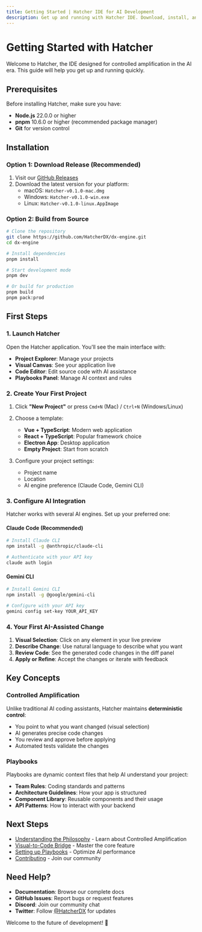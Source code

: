 ```yaml
---
title: Getting Started | Hatcher IDE for AI Development
description: Get up and running with Hatcher IDE. Download, install, and start building with controlled AI development. Complete setup guide for the open-source IDE that gives developers deterministic control over AI.
---
```


# Getting Started with Hatcher

Welcome to Hatcher, the IDE designed for controlled amplification in the AI era. This guide will help you get up and running quickly.

## Prerequisites

Before installing Hatcher, make sure you have:

- **Node.js** 22.0.0 or higher
- **pnpm** 10.6.0 or higher (recommended package manager)
- **Git** for version control

## Installation

### Option 1: Download Release (Recommended)

1. Visit our [GitHub Releases](https://github.com/HatcherDX/dx-engine/releases)
2. Download the latest version for your platform:
   - macOS: `Hatcher-v0.1.0-mac.dmg`
   - Windows: `Hatcher-v0.1.0-win.exe`
   - Linux: `Hatcher-v0.1.0-linux.AppImage`

### Option 2: Build from Source

```bash
# Clone the repository
git clone https://github.com/HatcherDX/dx-engine.git
cd dx-engine

# Install dependencies
pnpm install

# Start development mode
pnpm dev

# Or build for production
pnpm build
pnpm pack:prod
```

## First Steps

### 1. Launch Hatcher

Open the Hatcher application. You'll see the main interface with:

- **Project Explorer**: Manage your projects
- **Visual Canvas**: See your application live
- **Code Editor**: Edit source code with AI assistance
- **Playbooks Panel**: Manage AI context and rules

### 2. Create Your First Project

1. Click **"New Project"** or press `Cmd+N` (Mac) / `Ctrl+N` (Windows/Linux)
2. Choose a template:
   - **Vue + TypeScript**: Modern web application
   - **React + TypeScript**: Popular framework choice
   - **Electron App**: Desktop application
   - **Empty Project**: Start from scratch

3. Configure your project settings:
   - Project name
   - Location
   - AI engine preference (Claude Code, Gemini CLI)

### 3. Configure AI Integration

Hatcher works with several AI engines. Set up your preferred one:

#### Claude Code (Recommended)

```bash
# Install Claude CLI
npm install -g @anthropic/claude-cli

# Authenticate with your API key
claude auth login
```

#### Gemini CLI

```bash
# Install Gemini CLI
npm install -g @google/gemini-cli

# Configure with your API key
gemini config set-key YOUR_API_KEY
```

### 4. Your First AI-Assisted Change

1. **Visual Selection**: Click on any element in your live preview
2. **Describe Change**: Use natural language to describe what you want
3. **Review Code**: See the generated code changes in the diff panel
4. **Apply or Refine**: Accept the changes or iterate with feedback

## Key Concepts

### Controlled Amplification

Unlike traditional AI coding assistants, Hatcher maintains **deterministic control**:

- You point to what you want changed (visual selection)
- AI generates precise code changes
- You review and approve before applying
- Automated tests validate the changes

### Playbooks

Playbooks are dynamic context files that help AI understand your project:

- **Team Rules**: Coding standards and patterns
- **Architecture Guidelines**: How your app is structured
- **Component Library**: Reusable components and their usage
- **API Patterns**: How to interact with your backend

## Next Steps

- [Understanding the Philosophy](/philosophy) - Learn about Controlled Amplification
- [Visual-to-Code Bridge](/visual-to-code) - Master the core feature
- [Setting up Playbooks](/playbooks) - Optimize AI performance
- [Contributing](/contributing) - Join our community

## Need Help?

- **Documentation**: Browse our complete docs
- **GitHub Issues**: Report bugs or request features
- **Discord**: Join our community chat
- **Twitter**: Follow [@HatcherDX](https://twitter.com/HatcherDX) for updates

Welcome to the future of development! 🚀

